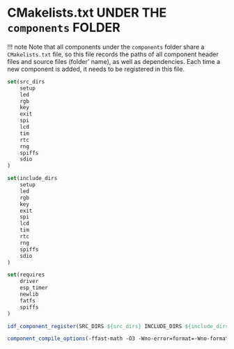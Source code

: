 # CMakelists.txt UNDER THE `components` FOLDER

!!! note
    Note that all components under the `components` folder share a `CMakelists.txt` file, so this file records the paths of all component header files and source files (folder' name), as well as dependencies. Each time a new component is added, it needs to be registered in this file.

```cmake
set(src_dirs
    setup
    led
    rgb
    key
    exit
    spi
    lcd
    tim
    rtc
    rng
    spiffs
    sdio
)

set(include_dirs
    setup
    led
    rgb
    key
    exit
    spi
    lcd
    tim
    rtc
    rng
    spiffs
    sdio
)

set(requires
    driver
    esp_timer
    newlib
    fatfs
    spiffs
)

idf_component_register(SRC_DIRS ${src_dirs} INCLUDE_DIRS ${include_dirs} REQUIRES ${requires})

component_compile_options(-ffast-math -O3 -Wno-error=format=-Wno-format)


```